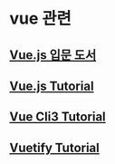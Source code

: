 # vue 관련

## [Vue.js 입문 도서](https://github.com/eceris/study/blob/master/frontend/vuejs/vuejs.md)

## [Vue.js Tutorial](https://github.com/eceris/study/blob/master/frontend/vuejs/vue_js_tutorial.md)

## [Vue Cli3 Tutorial](https://github.com/eceris/study/blob/master/frontend/vuejs/vue_cli3_tutorial.md)

## [Vuetify Tutorial](https://github.com/eceris/study/blob/master/frontend/vuejs/vuetify_tutorial.md)


